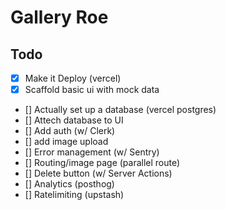 # Gallery Roe

## Todo

- [x] Make it Deploy (vercel)
- [x] Scaffold basic ui with mock data
- [] Actually set up a database (vercel postgres)
- [] Attech database to UI
- [] Add auth (w/ Clerk)
- [] add image upload
- [] Error management (w/ Sentry)
- [] Routing/image page (parallel route)
- [] Delete button (w/ Server Actions)
- [] Analytics (posthog)
- [] Ratelimiting (upstash)

